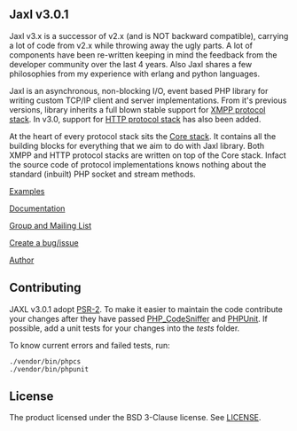 Jaxl v3.0.1
-----------

Jaxl v3.x is a successor of v2.x (and is NOT backward compatible), 
carrying a lot of code from v2.x while throwing away the ugly parts.
A lot of components have been re-written keeping in mind the feedback from
the developer community over the last 4 years. Also Jaxl shares a few
philosophies from my experience with erlang and python languages.

Jaxl is an asynchronous, non-blocking I/O, event based PHP library 
for writing custom TCP/IP client and server implementations. 
From it's previous versions, library inherits a full blown stable support 
for [XMPP protocol stack](https://github.com/jaxl/JAXL/tree/v3.0.1/xmpp). 
In v3.0, support for [HTTP protocol stack](https://github.com/jaxl/JAXL/tree/v3.0.1/http) 
has also been added.

At the heart of every protocol stack sits the [Core stack](https://github.com/jaxl/JAXL/tree/v3.0.1/core).
It contains all the building blocks for everything that we aim to do with Jaxl library. 
Both XMPP and HTTP protocol stacks are written on top of the Core stack. 
Infact the source code of protocol implementations knows nothing 
about the standard (inbuilt) PHP socket and stream methods.

[Examples](https://github.com/jaxl/JAXL/tree/v3.0.1/examples/)

[Documentation](http://jaxl.readthedocs.org/)

[Group and Mailing List](https://groups.google.com/forum/#!forum/jaxl)

[Create a bug/issue](https://github.com/jaxl/JAXL/issues/new)

[Author](http://abhinavsingh.com/)

## Contributing

JAXL v3.0.1 adopt [PSR-2](http://www.php-fig.org/psr/psr-2/).
To make it easier to maintain the code contribute your changes after they have
passed [PHP_CodeSniffer](https://github.com/squizlabs/PHP_CodeSniffer)
and [PHPUnit](https://github.com/sebastianbergmann/phpunit). If possible, add
a unit tests for your changes into the *tests* folder.

To know current errors and failed tests, run:

```ShellSession
./vendor/bin/phpcs
./vendor/bin/phpunit
```

## License

The product licensed under the BSD 3-Clause license.
See [LICENSE](https://github.com/jaxl/JAXL/blob/master/LICENSE).
